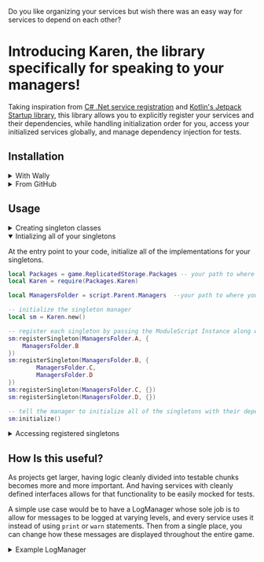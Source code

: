 Do you like organizing your services but wish there was an easy way for services to depend on each other?

<h1>Introducing Karen, the library specifically for speaking to your managers!</h1>

Taking inspiration from [C# .Net service registration](https://learn.microsoft.com/en-us/aspnet/core/fundamentals/dependency-injection?view=aspnetcore-8.0) and [Kotlin's Jetpack Startup library](https://developer.android.com/topic/libraries/app-startup), this library allows you to explicitly register your services and their dependencies, while handling initialization order for you, access your initialized services globally, and manage dependency injection for tests.

<h2> Installation</h2>
<details>
<summary>With Wally</summary>

Add <a href="https://wally.run/package/kylaaa/karen">Karen</a> to the dependencies section of your wally.toml file.

```
[dependencies]
Karen = "kylaaa/karen@0.1.3"
```
</details>
<details>
<summary>From GitHub</summary>

1) Goto the [Karen GitHub repo](https://github.com/Kylaaa/Karen).
1) Download the latest `Karen.rbxm` from the Releases section.
1) Drag it into Roblox Studio from your Downloads folder.

</details>

<h2> Usage </h2>
<details>
<summary>Creating singleton classes </summary>

```lua
local A = {}
A.__index = A
function A.new(dependencies : {})
    -- use dependencies to initialize the service
    local B = dependencies.B

    return setmetatable({ 
        -- optionally store the dependencies table for later
        -- dependencies = dependencies
    }, A)
end

function A:foo()
    print("Hello world")
    -- use dependent services inside function calls
    -- self.dependencies.B:bar(123)
end
```
</details>

<details open>
<summary>Intializing all of your singletons</summary>

At the entry point to your code, initialize all of the implementations for your singletons.

```lua
local Packages = game.ReplicatedStorage.Packages -- your path to where packages are stored
local Karen = require(Packages.Karen)

local ManagersFolder = script.Parent.Managers  --your path to where you store your singleton ModuleScripts

-- initialize the singleton manager
local sm = Karen.new()

-- register each singleton by passing the ModuleScript Instance along with a list of its dependencies
sm:registerSingleton(ManagersFolder.A, {
    ManagersFolder.B
})
sm:registerSingleton(ManagersFolder.B, {
		ManagersFolder.C,
		ManagersFolder.D
})
sm:registerSingleton(ManagersFolder.C, {})
sm:registerSingleton(ManagersFolder.D, {})

-- tell the manager to initialize all of the singletons with their dependencies
sm:initialize()
```
</details>

<details>
<summary>Accessing registered singletons</summary>

```lua
-- simply use the string name of the ModuleScript to access the initialized singleton
sm:get("A"):foo()
-- or
Karen.getInstance():get("A"):foo()
```
</details>

<h2> How Is this useful? </h2>

As projects get larger, having logic cleanly divided into testable chunks becomes more and more important. And having services with cleanly defined interfaces allows for that functionality to be easily mocked for tests.

A simple use case would be to have a LogManager whose sole job is to allow for messages to be logged at varying levels, and every service uses it instead of using `print` or `warn` statements. Then from a single place, you can change how these messages are displayed throughout the entire game.

<details>
<summary>Example LogManager </summary>

```lua
local LibraryRoot = script:FindFirstAncestor("TwitchBlox")

local Packages = LibraryRoot.Packages
local Signal = require(Packages.Signal)


local LogManager = {}
LogManager.__index = LogManager

LogManager.LogLevel = {
	None = 0,
	Error = 1,
	Warning = 2,
	Message = 3,
	Trace = 4,
}

function LogManager.new(dependencies : {})
	local cm = dependencies.ConfigurationManager

	local lm = {
		logLevel = cm:getValue("LOGGING_LEVEL"),
		NewMessage = Signal.new(), -- (logLevel : number, ... : any) -> ()
	}
	setmetatable(lm, LogManager)

	cm.Updated:Connect(function()
		lm.LogLevel = cm:getValue("LOGGING_LEVEL")
	end)

	return lm
end

function LogManager:log(level : number, ...)
	assert(level ~= LogManager.LogLevel.None, "level cannot be `None`")

	if level <= self.LogLevel then
		self.NewMessage:fire(level, ...)
	end
end

function LogManager:error(...)
	self:log(LogManager.Error, ...)
end

function LogManager:warn(...)
	self:log(LogManager.Warning, ...)
end

function LogManager:message(...)
	self:log(LogManager.Message, ...)
end

function LogManager:trace(...)
	self:log(LogManager.Trace, ...)
end

return LogManager
```

</details>

